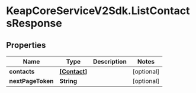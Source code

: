 # KeapCoreServiceV2Sdk.ListContactsResponse

## Properties

Name | Type | Description | Notes
------------ | ------------- | ------------- | -------------
**contacts** | [**[Contact]**](Contact.md) |  | [optional] 
**nextPageToken** | **String** |  | [optional] 


